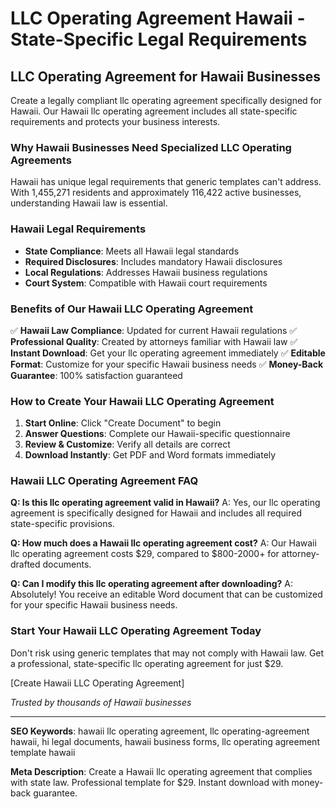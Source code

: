 # LLC Operating Agreement Hawaii - State-Specific Legal Requirements

## LLC Operating Agreement for Hawaii Businesses

Create a legally compliant llc operating agreement specifically designed for Hawaii. Our Hawaii llc operating agreement includes all state-specific requirements and protects your business interests.

### Why Hawaii Businesses Need Specialized LLC Operating Agreements

Hawaii has unique legal requirements that generic templates can't address. With 1,455,271 residents and approximately 116,422 active businesses, understanding Hawaii law is essential.

### Hawaii Legal Requirements

- **State Compliance**: Meets all Hawaii legal standards
- **Required Disclosures**: Includes mandatory Hawaii disclosures
- **Local Regulations**: Addresses Hawaii business regulations
- **Court System**: Compatible with Hawaii court requirements

### Benefits of Our Hawaii LLC Operating Agreement

✅ **Hawaii Law Compliance**: Updated for current Hawaii regulations
✅ **Professional Quality**: Created by attorneys familiar with Hawaii law
✅ **Instant Download**: Get your llc operating agreement immediately
✅ **Editable Format**: Customize for your specific Hawaii business needs
✅ **Money-Back Guarantee**: 100% satisfaction guaranteed

### How to Create Your Hawaii LLC Operating Agreement

1. **Start Online**: Click "Create Document" to begin
2. **Answer Questions**: Complete our Hawaii-specific questionnaire
3. **Review & Customize**: Verify all details are correct
4. **Download Instantly**: Get PDF and Word formats immediately

### Hawaii LLC Operating Agreement FAQ

**Q: Is this llc operating agreement valid in Hawaii?**
A: Yes, our llc operating agreement is specifically designed for Hawaii and includes all required state-specific provisions.

**Q: How much does a Hawaii llc operating agreement cost?**
A: Our Hawaii llc operating agreement costs $29, compared to $800-2000+ for attorney-drafted documents.

**Q: Can I modify this llc operating agreement after downloading?**
A: Absolutely! You receive an editable Word document that can be customized for your specific Hawaii business needs.

### Start Your Hawaii LLC Operating Agreement Today

Don't risk using generic templates that may not comply with Hawaii law. Get a professional, state-specific llc operating agreement for just $29.

[Create Hawaii LLC Operating Agreement]

*Trusted by thousands of Hawaii businesses*

---

**SEO Keywords**: hawaii llc operating agreement, llc operating-agreement hawaii, hi legal documents, hawaii business forms, llc operating agreement template hawaii

**Meta Description**: Create a Hawaii llc operating agreement that complies with state law. Professional template for $29. Instant download with money-back guarantee.
